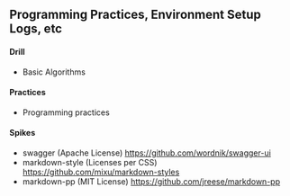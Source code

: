 ## Programming Practices, Environment Setup Logs, etc

#### Drill

 - Basic Algorithms
 
 
#### Practices

 - Programming practices

 
#### Spikes

 - swagger (Apache License) https://github.com/wordnik/swagger-ui
 - markdown-style (Licenses per CSS) https://github.com/mixu/markdown-styles
 - markdown-pp (MIT License) https://github.com/jreese/markdown-pp

